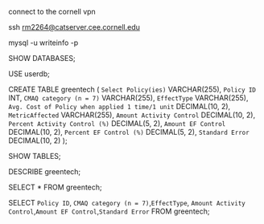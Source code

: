 connect to the cornell vpn

ssh rm2264@catserver.cee.cornell.edu

mysql -u writeinfo -p

SHOW DATABASES;

USE userdb;

CREATE TABLE greentech (     `Select Policy(ies)` VARCHAR(255),     `Policy ID` INT,     `CMAQ category (n = 7)` VARCHAR(255),     `EffectType` VARCHAR(255),     `Avg. Cost of Policy when applied 1 time/1
unit` DECIMAL(10, 2),     `MetricAffected` VARCHAR(255),     `Amount Activity Control` DECIMAL(10, 2),
 `Percent Activity Control (%)` DECIMAL(5, 2),     `Amount EF Control` DECIMAL(10, 2),     `Percent EF Control (%)` DECIMAL(5, 2),     `Standard Error` DECIMAL(10, 2) );

SHOW TABLES;

DESCRIBE greentech;

SELECT * FROM greentech;

SELECT  `Policy ID`, `CMAQ category (n = 7)`,`EffectType`, `Amount Activity Control`,`Amount EF Control`,`Standard Error` FROM greentech;

